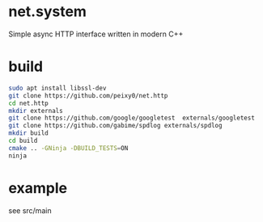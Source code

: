 # net.system
Simple async HTTP interface written in modern C++

# build
```bash
sudo apt install libssl-dev
git clone https://github.com/peixy0/net.http
cd net.http
mkdir externals
git clone https://github.com/google/googletest  externals/googletest
git clone https://github.com/gabime/spdlog externals/spdlog
mkdir build
cd build
cmake .. -GNinja -DBUILD_TESTS=ON
ninja
```

# example
see src/main
